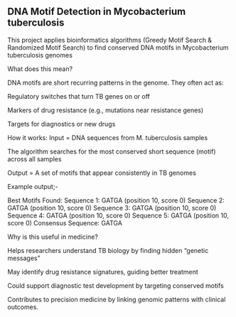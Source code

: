 ## DNA Motif Detection in Mycobacterium tuberculosis
This project applies bioinformatics algorithms (Greedy Motif Search & Randomized Motif Search) to find conserved DNA motifs in Mycobacterium tuberculosis genomes

What does this mean?

DNA motifs are short recurring patterns in the genome. They often act as:

Regulatory switches that turn TB genes on or off

Markers of drug resistance (e.g., mutations near resistance genes)

Targets for diagnostics or new drugs



How it works:
Input = DNA sequences from M. tuberculosis samples

The algorithm searches for the most conserved short sequence (motif) across all samples

Output = A set of motifs that appear consistently in TB genomes

Example output;-

Best Motifs Found:
Sequence 1: GATGA (position 10, score 0)
Sequence 2: GATGA (position 10, score 0)
Sequence 3: GATGA (position 10, score 0)
Sequence 4: GATGA (position 10, score 0)
Sequence 5: GATGA (position 10, score 0)
Consensus Sequence: GATGA


Why is this useful in medicine?

Helps researchers understand TB biology by finding hidden “genetic messages”

May identify drug resistance signatures, guiding better treatment

Could support diagnostic test development by targeting conserved motifs

Contributes to precision medicine by linking genomic patterns with clinical outcomes.




